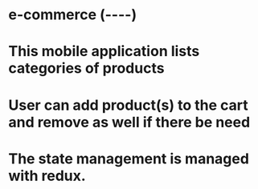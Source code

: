 # e-commerce (----)
# This mobile application lists categories of products 
# User can add product(s) to the cart and remove as well if there be need
# The state management is managed with redux.

